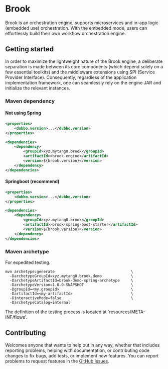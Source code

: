 # Brook

Brook is an orchestration engine, supports microservices and in-app logic (embedded use) orchestration. With the embedded mode, users can effortlessly build their own workflow orchestration engine.

## Getting started

In order to maximize the lightweight nature of the Brook engine, a deliberate separation is made between its core components (which depend solely on a few essential toolkits) and the middleware extensions using SPI (Service Provider Interface). Consequently, regardless of the application implementation framework, one can seamlessly rely on the engine JAR and initialize the relevant instances.

### Maven dependency

#### Not using Spring

```xml
<properties>
    <dubbo.version>...</dubbo.version>
</properties>

<dependencies>
    <dependency>
        <groupId>xyz.mytang0.brook</groupId>
        <artifactId>>brook-engine</artifactId>
        <version>${brook.version}</version>
    </dependency>
</dependencies>
```

#### Springboot (recommend)

```xml
<properties>
    <dubbo.version>...</dubbo.version>
</properties>

<dependencies>
    <dependency>
        <groupId>xyz.mytang0.brook</groupId>
        <artifactId>>brook-spring-boot-starter</artifactId>
        <version>${brook.version}</version>
    </dependency>
</dependencies>
```

### Maven archetype

For expedited testing.

```shell
mvn archetype:generate                                  \
  -DarchetypeGroupId=xyz.mytang0.brook.demo             \
  -DarchetypeArtifactId=brook-demo-spring-archetype     \
  -DarchetypeVersion=1.0.0-SNAPSHOT                     \
  -DgroupId=<my.groupid>                                \
  -DartifactId=<my-artifactId>                          \
  -DinteractiveMode=false                               \
  -DarchetypeCatalog=internal
```

The definition of the testing process is located at 'resources/META-INF/flows'.

## Contributing

Welcomes anyone that wants to help out in any way, whether that includes reporting problems, helping with documentation, or contributing code changes to fix bugs, add tests, or implement new features. You can report problems to request features in the [GitHub Issues](https://github.com/mytang0/brook/issues).